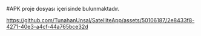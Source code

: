 #APK proje dosyası içerisinde bulunmaktadır.

https://github.com/TunahanUnsal/SatelliteApp/assets/50106187/2e8433f8-4271-40e3-a4cf-44a765bce32d

